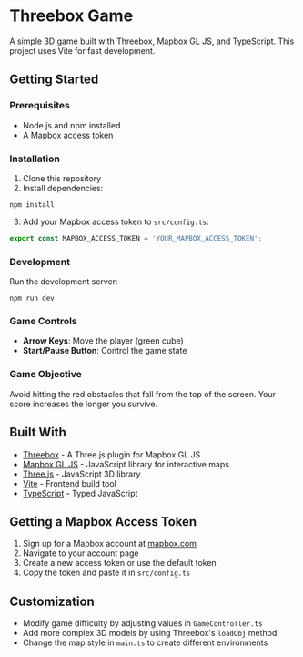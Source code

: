 # Threebox Game

A simple 3D game built with Threebox, Mapbox GL JS, and TypeScript. This project uses Vite for fast development.

## Getting Started

### Prerequisites

- Node.js and npm installed
- A Mapbox access token

### Installation

1. Clone this repository
2. Install dependencies:
```
npm install
```
3. Add your Mapbox access token to `src/config.ts`:
```typescript
export const MAPBOX_ACCESS_TOKEN = 'YOUR_MAPBOX_ACCESS_TOKEN';
```

### Development

Run the development server:
```
npm run dev
```

### Game Controls

- **Arrow Keys**: Move the player (green cube)
- **Start/Pause Button**: Control the game state

### Game Objective

Avoid hitting the red obstacles that fall from the top of the screen. Your score increases the longer you survive.

## Built With

- [Threebox](https://github.com/jscastro76/threebox) - A Three.js plugin for Mapbox GL JS
- [Mapbox GL JS](https://docs.mapbox.com/mapbox-gl-js/api/) - JavaScript library for interactive maps
- [Three.js](https://threejs.org/) - JavaScript 3D library
- [Vite](https://vitejs.dev/) - Frontend build tool
- [TypeScript](https://www.typescriptlang.org/) - Typed JavaScript

## Getting a Mapbox Access Token

1. Sign up for a Mapbox account at [mapbox.com](https://www.mapbox.com/)
2. Navigate to your account page
3. Create a new access token or use the default token
4. Copy the token and paste it in `src/config.ts`

## Customization

- Modify game difficulty by adjusting values in `GameController.ts`
- Add more complex 3D models by using Threebox's `loadObj` method
- Change the map style in `main.ts` to create different environments 